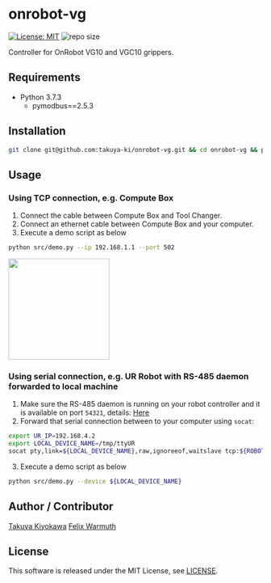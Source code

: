 # onrobot-vg

[![License: MIT](https://img.shields.io/badge/License-MIT-yellow.svg)](https://opensource.org/licenses/MIT)
![repo size](https://img.shields.io/github/repo-size/takuya-ki/onrobot-vg)

Controller for OnRobot VG10 and VGC10 grippers.

## Requirements

- Python 3.7.3
  - pymodbus==2.5.3

## Installation

```bash
git clone git@github.com:takuya-ki/onrobot-vg.git && cd onrobot-vg && pip install -r requirements.txt
```

## Usage
### Using TCP connection, e.g. Compute Box

1. Connect the cable between Compute Box and Tool Changer.
2. Connect an ethernet cable between Compute Box and your computer.
3. Execute a demo script as below  
```bash
python src/demo.py --ip 192.168.1.1 --port 502
```

<img src="img/vgc10_2x.gif" height="200">  

### Using serial connection, e.g. UR Robot with RS-485 daemon forwarded to local machine

1. Make sure the RS-485 daemon is running on your robot controller and it is available on port `54321`, details: [Here](https://github.com/UniversalRobots/Universal_Robots_ToolComm_Forwarder_URCap)
2. Forward that serial connection between to your computer using `socat`:
```bash
export UR_IP=192.168.4.2
export LOCAL_DEVICE_NAME=/tmp/ttyUR
socat pty,link=${LOCAL_DEVICE_NAME},raw,ignoreeof,waitslave tcp:${ROBOT_IP}:54321
```
3. Execute a demo script as below  
```bash
python src/demo.py --device ${LOCAL_DEVICE_NAME}
```
## Author / Contributor

[Takuya Kiyokawa](https://takuya-ki.github.io/)
[Felix Warmuth](https://github.com/fwarmuth)

## License

This software is released under the MIT License, see [LICENSE](./LICENSE).
